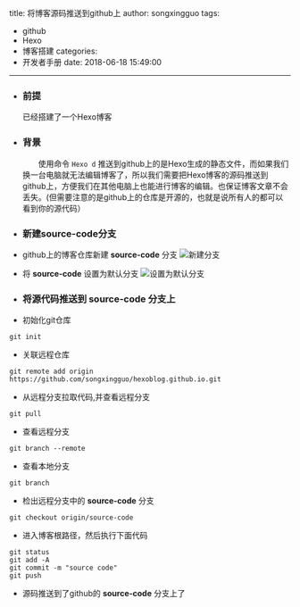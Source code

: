 title: 将博客源码推送到github上
author: songxingguo
tags:
  - github
  - Hexo
  - 博客搭建
categories:
  - 开发者手册
date: 2018-06-18 15:49:00
---
- ### 前提

   已经搭建了一个Hexo博客
  
- ### 背景
  
   &emsp;&emsp;使用命令 `Hexo d` 推送到github上的是Hexo生成的静态文件，而如果我们 换一台电脑就无法编辑博客了，所以我们需要把Hexo博客的源码推送到github上，方便我们在其他电脑上也能进行博客的编辑。也保证博客文章不会丢失。(但需要注意的是github上的仓库是开源的，也就是说所有人的都可以看到你的源代码）

 <!-- more -->

- ### 新建source-code分支

 - github上的博客仓库新建 **source-code** 分支
    ![新建分支](https://graphbed.qiniu.songxingguo.com/%E6%96%B0%E5%BB%BA%E5%88%86%E6%94%AF.png)
  
 - 将 **source-code** 设置为默认分支
    ![设置为默认分支](https://graphbed.qiniu.songxingguo.com/%E9%BB%98%E8%AE%A4%E5%88%86%E6%94%AF.png)
  
- ### 将源代码推送到 **source-code** 分支上
 - 初始化git仓库
  ```
  git init
  ```
 - 关联远程仓库
  ```
  git remote add origin https://github.com/songxingguo/hexoblog.github.io.git
  ```
 - 从远程分支拉取代码,并查看远程分支
 ```
 git pull
 ```
 - 查看远程分支
 ```
 git branch --remote
 ```
 - 查看本地分支
 ```
 git branch
 ```
 - 检出远程分支中的 **source-code** 分支
 ```
 git checkout origin/source-code
 ```
 - 进入博客根路径，然后执行下面代码
  ```
  git status 
  git add -A
  git commit -m "source code"
  git push
  ```

 - 源码推送到了github的 **source-code** 分支上了
